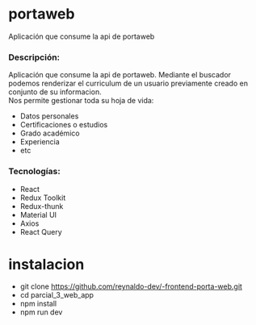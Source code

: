 # portaweb
Aplicación que consume la api de portaweb  

### Descripción:  
Aplicación que consume la api de portaweb. Mediante el buscador podemos renderizar el curriculum de un usuario previamente creado en conjunto de su informacion.  
Nos permite gestionar toda su hoja de vida:  
* Datos personales
* Certificaciones o estudios
* Grado académico
* Experiencia
* etc


### Tecnologías:
* React
* Redux Toolkit
* Redux-thunk
* Material UI
* Axios
* React Query

# instalacion
* git clone https://github.com/reynaldo-dev/-frontend-porta-web.git
* cd parcial_3_web_app
* npm install
* npm run dev
